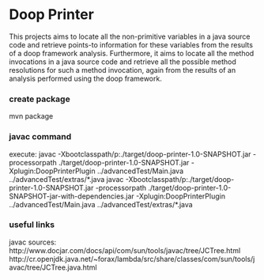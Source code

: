 <h1>Doop Printer</h1>
This projects aims to locate all the non-primitive variables in a java source code and retrieve points-to information for these variables from the results of a doop framework analysis. Furthermore, it aims to locate all the method invocations in a java source code and retrieve all the possible method resolutions for such a method invocation, again from the results of an analysis performed using the doop framework.

<h3>create package</h3>
mvn package

<h3>javac command</h3>
execute:
javac -Xbootclasspath/p:./target/doop-printer-1.0-SNAPSHOT.jar -processorpath ./target/doop-printer-1.0-SNAPSHOT.jar -Xplugin:DoopPrinterPlugin ../advancedTest/Main.java ../advancedTest/extras/*.java
javac -Xbootclasspath/p:./target/doop-printer-1.0-SNAPSHOT.jar -processorpath ./target/doop-printer-1.0-SNAPSHOT-jar-with-dependencies.jar -Xplugin:DoopPrinterPlugin ../advancedTest/Main.java ../advancedTest/extras/*.java

<h3>useful links</h3>
javac sources:
http://www.docjar.com/docs/api/com/sun/tools/javac/tree/JCTree.html
http://cr.openjdk.java.net/~forax/lambda/src/share/classes/com/sun/tools/javac/tree/JCTree.java.html
